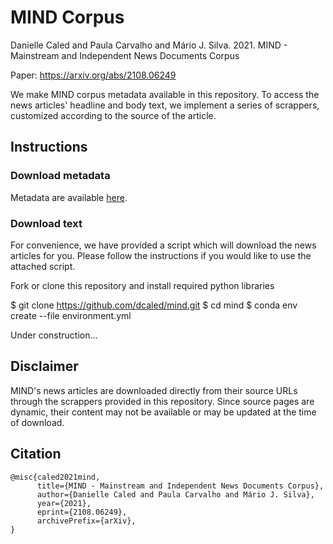 # MIND Corpus
Danielle Caled and Paula Carvalho and Mário J. Silva. 2021. MIND - Mainstream and Independent News Documents Corpus

Paper: https://arxiv.org/abs/2108.06249

We make MIND corpus metadata available in this repository. 
To access the news articles' headline and body text, we implement a series of scrappers, customized according to the source of the article.


## Instructions

### Download metadata

Metadata are available [here](https://github.com/dcaled/mind/blob/master/mind_corpus/corpus/mind_metadata.json).

### Download text 

For convenience, we have provided a script which will download the news articles for you. Please follow the instructions if you would like to use the attached script.

Fork or clone this repository and install required python libraries

$ git clone https://github.com/dcaled/mind.git
$ cd mind
$ conda env create --file environment.yml

Under construction...


## Disclaimer
MIND's news articles are downloaded directly from their source URLs through the scrappers provided in this repository. Since source pages are dynamic, their content may not be available or may be updated at the time of download.


## Citation
```
@misc{caled2021mind,
      title={MIND - Mainstream and Independent News Documents Corpus}, 
      author={Danielle Caled and Paula Carvalho and Mário J. Silva},
      year={2021},
      eprint={2108.06249},
      archivePrefix={arXiv},
}
```
